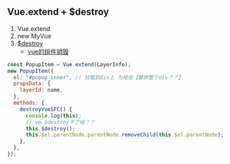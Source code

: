 ## Vue.extend + $destroy

1. Vue.extend
2. new MyVue
3. [$destroy](https://juejin.cn/post/6844904196840357902)
   - [vue的组件销毁](https://www.jianshu.com/p/81fd3ea96828)

```js
const PopupItem = Vue.extend(LayerInfo);
new PopupItem({
  el: "#popup_inner", // 挂载到div上 为啥会【替换整个div？？】
  propsData: {
    layerId: name,
  },
  methods: {
    destroyVueSFC() {
      console.log(this);
      // vm.$destroy干了啥？？
      this.$destroy();
      this.$el.parentNode.parentNode.removeChild(this.$el.parentNode);
    },
  },
});
```

